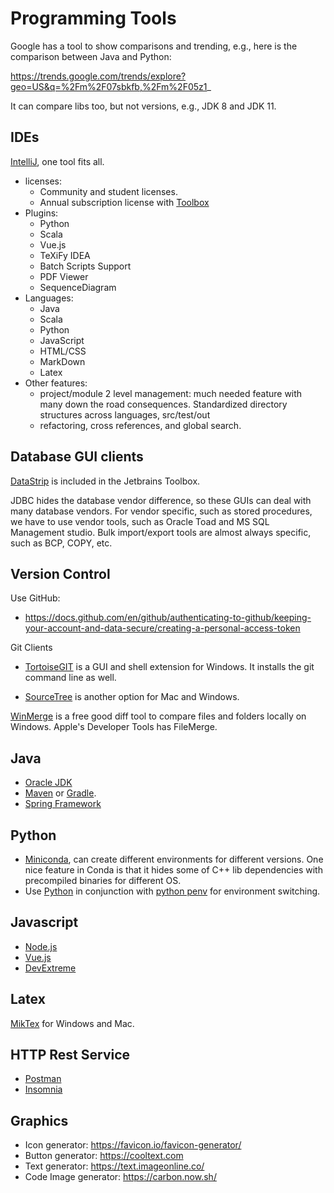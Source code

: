 # Programming Tools

Google has a tool to show comparisons and trending, e.g., here is the comparison between Java and 
Python:

https://trends.google.com/trends/explore?geo=US&q=%2Fm%2F07sbkfb,%2Fm%2F05z1_

It can compare libs too, but not versions, e.g., JDK 8 and JDK 11.

## IDEs
[IntelliJ](https://www.jetbrains.com/idea/), one tool fits all.
  - licenses:
    - Community and student licenses.
    - Annual subscription license with [Toolbox](https://www.jetbrains.com/toolbox-app/)
  - Plugins:
    - Python
    - Scala
    - Vue.js
    - TeXiFy IDEA
    - Batch Scripts Support
    - PDF Viewer
    - SequenceDiagram
  - Languages:
    - Java
    - Scala
    - Python
    - JavaScript
    - HTML/CSS
    - MarkDown
    - Latex
  - Other features:
    - project/module 2 level management: much needed feature with many down the road consequences.
      Standardized directory structures across languages, src/test/out
    - refactoring, cross references, and global search.
    
## Database GUI clients
[DataStrip](https://www.jetbrains.com/datagrip/) is included in the 
Jetbrains Toolbox.  

JDBC hides the database vendor difference, so these GUIs can deal with many 
database vendors. For vendor specific, such as stored procedures, we have to
use vendor tools, such as Oracle Toad and MS SQL Management studio. Bulk
import/export tools are almost always specific, such as BCP, COPY, etc.

## Version Control
Use GitHub:
- https://docs.github.com/en/github/authenticating-to-github/keeping-your-account-and-data-secure/creating-a-personal-access-token

Git Clients
- [TortoiseGIT](https://tortoisegit.org/download/) is a GUI and shell extension for Windows.
It installs the git command line as well.

- [SourceTree](https://www.sourcetreeapp.com/) is another option for Mac and Windows.

[WinMerge](https://winmerge.org) is a free good diff tool to compare files and 
folders locally on Windows. Apple's Developer Tools has FileMerge.

## Java
- [Oracle JDK](https://www.oracle.com/java/technologies/javase-downloads.html)
- [Maven](https://maven.apache.org/) or [Gradle](https://gradle.org/). 
- [Spring Framework](https://docs.spring.io/spring-framework/docs/current/reference/html/overview.html)

## Python
- [Miniconda](https://docs.conda.io/en/latest/miniconda.html), can create different environments
  for different versions. One nice feature in Conda is that it hides some of C++ lib dependencies 
  with precompiled binaries for different OS.
- Use [Python](https://www.python.org/downloads/) in conjunction with
  [python penv](https://github.com/pyenv/pyenv) for environment switching.

## Javascript
- [Node.js](https://nodejs.org/en/)
- [Vue.js](https://vuejs.org/)
- [DevExtreme](https://js.devexpress.com/)

## Latex
[MikTex](https://miktex.org/download) for Windows and Mac.

## HTTP Rest Service
- [Postman](https://www.postman.com/product/api-client/)
- [Insomnia](https://insomnia.rest/)

## Graphics
- Icon generator: https://favicon.io/favicon-generator/
- Button generator: https://cooltext.com
- Text generator: https://text.imageonline.co/
- Code Image generator: https://carbon.now.sh/
